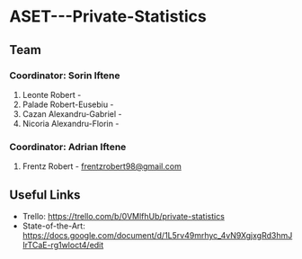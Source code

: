 # ASET---Private-Statistics

## **Team**
### Coordinator: Sorin Iftene
  1. Leonte Robert -
  2. Palade Robert-Eusebiu -
  3. Cazan Alexandru-Gabriel -
  4. Nicoria Alexandru-Florin -
 
### Coordinator: Adrian Iftene
  1. Frentz Robert - frentzrobert98@gmail.com


## **Useful Links**
* Trello: https://trello.com/b/0VMlfhUb/private-statistics
* State-of-the-Art: https://docs.google.com/document/d/1L5rv49mrhyc_4vN9XgjxgRd3hmJIrTCaE-rg1wloct4/edit
